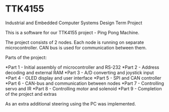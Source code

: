 # TTK4155
Industrial and Embedded Computer Systems Design Term Project

This is a software for our TTK4155 project - Ping Pong Machine. 

The project consists of 2 nodes. Each node is running on separate microcontroller. CAN bus is used for communication between them.

Parts of the project:

*Part 1 - Initial assembly of microcontroller and RS-232
*Part 2 - Address decoding and external RAM
*Part 3 - A/D converting and joystick input
*Part 4 - OLED display and user interface
*Part 5 - SPI and CAN controller
*Part 6 - CAN-bus and communication between nodes
*Part 7 - Controlling servo and IR
*Part 8 - Controlling motor and solenoid
*Part 9 - Completion of the project and extras

As an extra additional steering using the PC was implemented.
